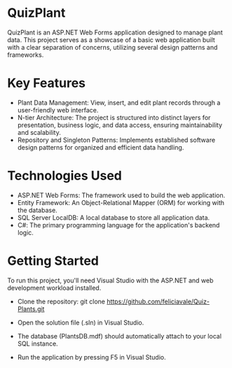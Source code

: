 # QuizPlant
QuizPlant is an ASP.NET Web Forms application designed to manage plant data. This project serves as a showcase of a basic web application built with a clear separation of concerns, utilizing several design patterns and frameworks.

# Key Features
- Plant Data Management: View, insert, and edit plant records through a user-friendly web interface.
- N-tier Architecture: The project is structured into distinct layers for presentation, business logic, and data access, ensuring maintainability and scalability.
- Repository and Singleton Patterns: Implements established software design patterns for organized and efficient data handling.

# Technologies Used
- ASP.NET Web Forms: The framework used to build the web application.
- Entity Framework: An Object-Relational Mapper (ORM) for working with the database.
- SQL Server LocalDB: A local database to store all application data.
- C#: The primary programming language for the application's backend logic.

# Getting Started
To run this project, you'll need Visual Studio with the ASP.NET and web development workload installed.
- Clone the repository:
  git clone https://github.com/feliciavale/Quiz-Plants.git
  
- Open the solution file (.sln) in Visual Studio.
  
- The database (PlantsDB.mdf) should automatically attach to your local SQL instance.
  
- Run the application by pressing F5 in Visual Studio.
